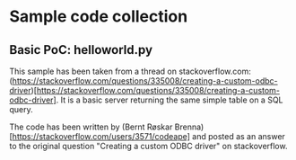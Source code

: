 # Sample code collection

## Basic PoC: helloworld.py
This sample has been taken from a thread on stackoverflow.com: (https://stackoverflow.com/questions/335008/creating-a-custom-odbc-driver)[https://stackoverflow.com/questions/335008/creating-a-custom-odbc-driver].
It is a basic server returning the same simple table on a SQL query.

The code has been written by (Bernt Røskar Brenna)[https://stackoverflow.com/users/3571/codeape] and posted as an answer to the original question "Creating a custom ODBC driver" on stackoverflow.